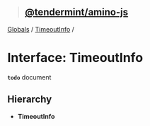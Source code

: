 > ## [@tendermint/amino-js](../README.md)

[Globals](../README.md) / [TimeoutInfo](timeoutinfo.md) /

# Interface: TimeoutInfo

**`todo`** document

## Hierarchy

* **TimeoutInfo**
